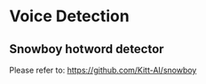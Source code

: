 # Voice Detection

## Snowboy hotword detector

Please refer to: https://github.com/Kitt-AI/snowboy
